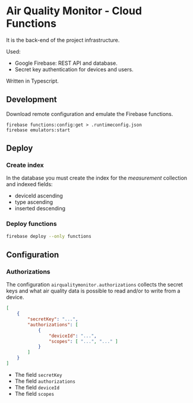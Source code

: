 # Air Quality Monitor - Cloud Functions

It is the back-end of the project infrastructure.

Used:
- Google Firebase: REST API and database.
- Secret key authentication for devices and users.

Written in Typescript.

## Development

Download remote configuration and emulate the Firebase functions.

```
firebase functions:config:get > .runtimeconfig.json
firebase emulators:start
```

## Deploy

### Create index

In the database you must create the index for the _measurement_ collection and indexed fields:
- deviceId ascending 
- type ascending 
- inserted descending

### Deploy functions

```bash
firebase deploy --only functions
```

## Configuration 

### Authorizations

The configuration `airqualitymonitor.authorizations` collects the secret keys and what air quality data is possible to read and/or to write from a device.

```json
[
    {
        "secretKey": "...",
        "authorizations": [
            {
                "deviceId": "...",
                "scopes": [ "...", "..." ]
            }
        ]
    }
]
```

- The field `secretKey`
- The field `authorizations`
- The field `deviceId`
- The field `scopes`